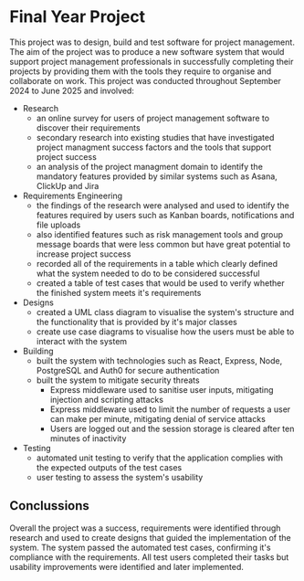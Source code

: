 # Final Year Project

This project was to design, build and test software for project management. The aim of the project was to produce a new software system that would support project management professionals in successfully completing their projects by providing them with the tools they require to organise and collaborate on work. This project was conducted throughout September 2024 to June 2025 and involved:
- Research
    - an online survey for users of project management software to discover their requirements
    - secondary research into existing studies that have investigated project managment success factors and the tools that support project success
    - an analysis of the project managment domain to identify the mandatory features provided by similar systems such as Asana, ClickUp and Jira
- Requirements Engineering
    - the findings of the research were analysed and used to identify the features required by users such as Kanban boards, notifications and file uploads
    - also identified features such as risk management tools and group message boards that were less common but have great potential to increase project success
    - recorded all of the requirements in a table which clearly defined what the system needed to do to be considered successful
    - created a table of test cases that would be used to verify whether the finished system meets it's requirements
- Designs
    - created a UML class diagram to visualise the system's structure and the functionality that is provided by it's major classes
    - create use case diagrams to visualise how the users must be able to interact with the system
- Building
    - built the system with technologies such as React, Express, Node, PostgreSQL and Auth0 for secure authentication
    - built the system to mitigate security threats
        - Express middleware used to sanitise user inputs, mitigating injection and scripting attacks
        - Express middleware used to limit the number of requests a user can make per minute, mitigating denial of service attacks
        - Users are logged out and the session storage is cleared after ten minutes of inactivity
- Testing
    - automated unit testing to verify that the application complies with the expected outputs of the test cases
    - user testing to assess the system's usability

## Conclussions

Overall the project was a success, requirements were identified through research and used to create designs that guided the implementation of the system. The system passed the automated test cases, confirming it's compliance with the requirements. All test users completed their tasks but usability improvements were identified and later implemented.